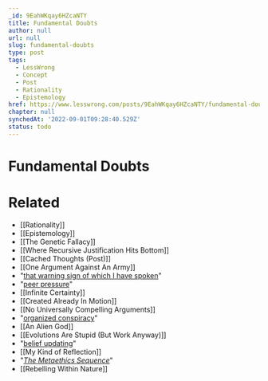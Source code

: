 ```yaml
---
_id: 9EahWKqay6HZcaNTY
title: Fundamental Doubts
author: null
url: null
slug: fundamental-doubts
type: post
tags:
  - LessWrong
  - Concept
  - Post
  - Rationality
  - Epistemology
href: https://www.lesswrong.com/posts/9EahWKqay6HZcaNTY/fundamental-doubts
chapter: null
synchedAt: '2022-09-01T09:28:40.529Z'
status: todo
---
```


# Fundamental Doubts


# Related

- [[Rationality]]
- [[Epistemology]]
- [[The Genetic Fallacy]]
- [[Where Recursive Justification Hits Bottom]]
- [[Cached Thoughts (Post)]]
- [[One Argument Against An Army]]
- "[that warning sign of which I have spoken](/lw/r3/against_devils_advocacy/)"
- "[peer pressure](/lw/m9/aschs_conformity_experiment/)"
- [[Infinite Certainty]]
- [[Created Already In Motion]]
- [[No Universally Compelling Arguments]]
- "[organized conspiracy](http://www.cscs.umich.edu/~crshalizi/story-so-far/)"
- [[An Alien God]]
- [[Evolutions Are Stupid (But Work Anyway)]]
- "[belief updating](http://yudkowsky.net/bayes/bayes.html)"
- [[My Kind of Reflection]]
- "[_The Metaethics Sequence_](http://wiki.lesswrong.com/wiki/Metaethics_sequence)"
- [[Rebelling Within Nature]]